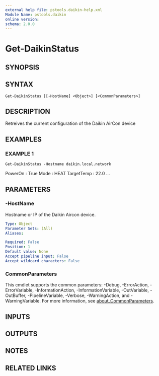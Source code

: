 ```yaml
---
external help file: pstools.daikin-help.xml
Module Name: pstools.daikin
online version:
schema: 2.0.0
---
```


# Get-DaikinStatus

## SYNOPSIS

## SYNTAX

```
Get-DaikinStatus [[-HostName] <Object>] [<CommonParameters>]
```

## DESCRIPTION
Retreives the current configuration of the Daikin AirCon device

## EXAMPLES

### EXAMPLE 1
```
Get-DaikinStatus -Hostname daikin.local.network
```

PowerOn        : True
Mode           : HEAT
TargetTemp     : 22.0
...

## PARAMETERS

### -HostName
Hostname or IP of the Daikin Aircon device.

```yaml
Type: Object
Parameter Sets: (All)
Aliases:

Required: False
Position: 1
Default value: None
Accept pipeline input: False
Accept wildcard characters: False
```

### CommonParameters
This cmdlet supports the common parameters: -Debug, -ErrorAction, -ErrorVariable, -InformationAction, -InformationVariable, -OutVariable, -OutBuffer, -PipelineVariable, -Verbose, -WarningAction, and -WarningVariable. For more information, see [about_CommonParameters](http://go.microsoft.com/fwlink/?LinkID=113216).

## INPUTS

## OUTPUTS

## NOTES

## RELATED LINKS
